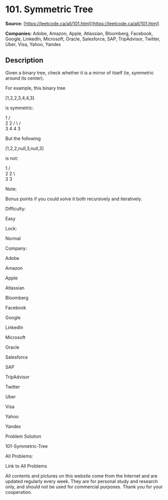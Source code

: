 # 101. Symmetric Tree

**Source:** [https://leetcode.ca/all/101.html](https://leetcode.ca/all/101.html)

**Companies:** Adobe, Amazon, Apple, Atlassian, Bloomberg, Facebook, Google, LinkedIn, Microsoft, Oracle, Salesforce, SAP, TripAdvisor, Twitter, Uber, Visa, Yahoo, Yandex

## Description

Given a binary tree, check whether it is a mirror of itself (ie, symmetric around its
        center).

For example, this binary tree

[1,2,2,3,4,4,3]

is symmetric:

1
   / \
  2   2
 / \ / \
3  4 4  3

But the following

[1,2,2,null,3,null,3]

is not:

1
   / \
  2   2
   \   \
   3    3

Note:

Bonus points if you could solve it both recursively and iteratively.

Difficulty:

Easy

Lock:

Normal

Company:

Adobe

Amazon

Apple

Atlassian

Bloomberg

Facebook

Google

LinkedIn

Microsoft

Oracle

Salesforce

SAP

TripAdvisor

Twitter

Uber

Visa

Yahoo

Yandex

Problem Solution

101-Symmetric-Tree

All Problems:

Link to All Problems

All contents and pictures on this website come from the Internet and are updated regularly every week. They are for personal study and research only, and should not be used for commercial purposes. Thank you for your cooperation.


